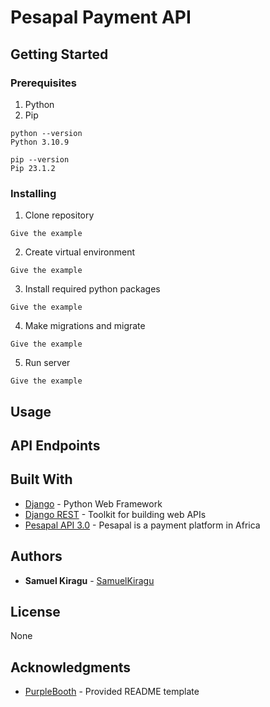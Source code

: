 # Pesapal Payment API


## Getting Started

### Prerequisites

1. Python
2. Pip

```
python --version
Python 3.10.9

pip --version
Pip 23.1.2
```

### Installing

1. Clone repository

```
Give the example
```

2. Create virtual environment

```
Give the example
```

3. Install required python packages

```
Give the example
```

4. Make migrations and migrate
```
Give the example
```

5. Run server

```
Give the example
```

## Usage


## API Endpoints



## Built With

* [Django](https://djangoproject.com/) - Python Web Framework
* [Django REST](https://django-rest-framework.org) - Toolkit for building web APIs
* [Pesapal API 3.0](https://developer.pesapal.com/) - Pesapal is a payment platform in Africa

## Authors

* **Samuel Kiragu** - [SamuelKiragu](https://github.com/SamuelKiragu)

## License

None

## Acknowledgments
* [PurpleBooth](https://github.com/PurpleBooth) - Provided README template
